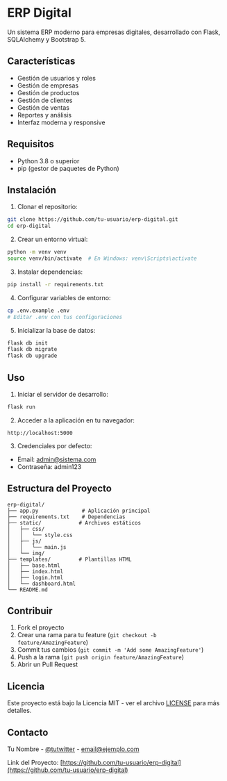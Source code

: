 # ERP Digital

Un sistema ERP moderno para empresas digitales, desarrollado con Flask, SQLAlchemy y Bootstrap 5.

## Características

- Gestión de usuarios y roles
- Gestión de empresas
- Gestión de productos
- Gestión de clientes
- Gestión de ventas
- Reportes y análisis
- Interfaz moderna y responsive

## Requisitos

- Python 3.8 o superior
- pip (gestor de paquetes de Python)

## Instalación

1. Clonar el repositorio:
```bash
git clone https://github.com/tu-usuario/erp-digital.git
cd erp-digital
```

2. Crear un entorno virtual:
```bash
python -m venv venv
source venv/bin/activate  # En Windows: venv\Scripts\activate
```

3. Instalar dependencias:
```bash
pip install -r requirements.txt
```

4. Configurar variables de entorno:
```bash
cp .env.example .env
# Editar .env con tus configuraciones
```

5. Inicializar la base de datos:
```bash
flask db init
flask db migrate
flask db upgrade
```

## Uso

1. Iniciar el servidor de desarrollo:
```bash
flask run
```

2. Acceder a la aplicación en tu navegador:
```
http://localhost:5000
```

3. Credenciales por defecto:
- Email: admin@sistema.com
- Contraseña: admin123

## Estructura del Proyecto

```
erp-digital/
├── app.py              # Aplicación principal
├── requirements.txt    # Dependencias
├── static/            # Archivos estáticos
│   ├── css/
│   │   └── style.css
│   ├── js/
│   │   └── main.js
│   └── img/
├── templates/         # Plantillas HTML
│   ├── base.html
│   ├── index.html
│   ├── login.html
│   └── dashboard.html
└── README.md
```

## Contribuir

1. Fork el proyecto
2. Crear una rama para tu feature (`git checkout -b feature/AmazingFeature`)
3. Commit tus cambios (`git commit -m 'Add some AmazingFeature'`)
4. Push a la rama (`git push origin feature/AmazingFeature`)
5. Abrir un Pull Request

## Licencia

Este proyecto está bajo la Licencia MIT - ver el archivo [LICENSE](LICENSE) para más detalles.

## Contacto

Tu Nombre - [@tutwitter](https://twitter.com/tutwitter) - email@ejemplo.com

Link del Proyecto: [https://github.com/tu-usuario/erp-digital](https://github.com/tu-usuario/erp-digital) 
